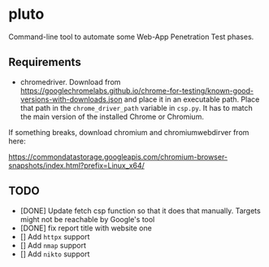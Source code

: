 # pluto

Command-line tool to automate some Web-App Penetration Test phases. 

## Requirements

- chromedriver. Download from https://googlechromelabs.github.io/chrome-for-testing/known-good-versions-with-downloads.json and place it in an executable path. Place that path in the `chrome_driver_path` variable in `csp.py`. It has to match the main version of the installed Chrome or Chromium.

If something breaks, download chromium and chromiumwebdirver from here:

https://commondatastorage.googleapis.com/chromium-browser-snapshots/index.html?prefix=Linux_x64/

## TODO

- [DONE] Update fetch csp function so that it does that manually. Targets might not be reachable by Google's tool
- [DONE] fix report title with website one
- [] Add `httpx` support
- [] Add `nmap` support
- [] Add `nikto` support
